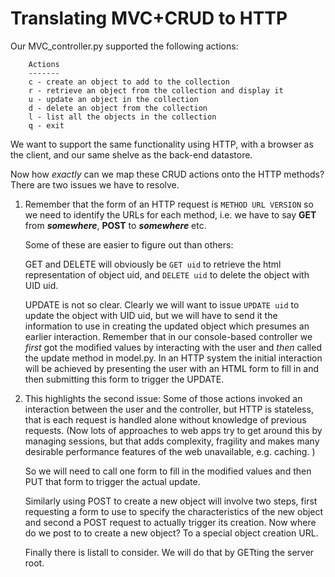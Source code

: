 # Translating MVC+CRUD to HTTP

Our MVC_controller.py supported the following actions:

        Actions
        -------
        c - create an object to add to the collection
        r - retrieve an object from the collection and display it
        u - update an object in the collection
        d - delete an object from the collection
        l - list all the objects in the collection
        q - exit

We want to support the same functionality using HTTP, with a browser as
the client, and our same shelve as the back-end datastore.

Now how _exactly_ can we map these CRUD actions onto the HTTP methods?
There are two issues we have to resolve.

1.  Remember that the form of an HTTP request is `METHOD URL VERSION` so
    we need to identify the URLs for each method, i.e. we have to say
    **GET** from ***somewhere***, **POST** to ***somewhere*** etc.

    Some of these are easier to figure out than others:

    GET and DELETE will obviously be `GET uid` to retrieve the html
    representation of object uid, and `DELETE uid` to delete the object
    with UID uid.

    UPDATE is not so clear. Clearly we will want to issue `UPDATE uid`
    to update the object with UID uid, but we will have to send it the
    information to use in creating the updated object which presumes an
    earlier interaction. Remember that in our console-based controller
    we _first_ got the modified values by interacting with the user and
    _then_ called the update method in model.py. In an HTTP system the
    initial interaction will be achieved by presenting the user with an
    HTML form to fill in and then submitting this form to trigger the
    UPDATE.

2.  This highlights the second issue: Some of those actions invoked an
    interaction between the user and the controller, but HTTP is
    stateless, that is each request is handled alone without knowledge
    of previous requests. (Now lots of approaches to web apps try to get
    around this by managing sessions, but that adds complexity,
    fragility and makes many desirable performance features of the web
    unavailable, e.g. caching. )

    So we will need to call one form to fill in the modified values and
    then PUT that form to trigger the actual update.

    Similarly using POST to create a new object will involve two steps,
    first requesting a form to use to specify the characteristics of the
    new object and second a POST request to actually trigger its
    creation. Now where do we post to to create a new object? To a
    special object creation URL.

    Finally there is listall to consider. We will do that by GETting the
    server root.
